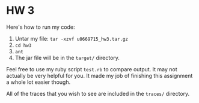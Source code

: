 # HW 3

Here's how to run my code:

1. Untar my file: `tar -xzvf u0669715_hw3.tar.gz`
2. `cd hw3`
3. `ant`
4. The jar file will be in the `target/` directory.

Feel free to use my ruby script `test.rb` to compare output. It may not actually be very helpful for you.
It made my job of finishing this assignment a whole lot easier though.

All of the traces that you wish to see are included in the `traces/` directory.